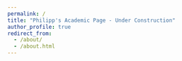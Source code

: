 ```yaml
---
permalink: /
title: "Philipp's Academic Page - Under Construction"
author_profile: true
redirect_from: 
  - /about/
  - /about.html
---
```



